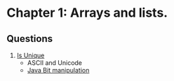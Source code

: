 # Chapter 1: Arrays and lists.

## Questions

1. [Is Unique](src/main/java/com/byam/cracking_code_interview/app/chapter1/q_01_is_unique)
    - ASCII and Unicode
    - [Java Bit manipulation](http://java-code.jp/64)
